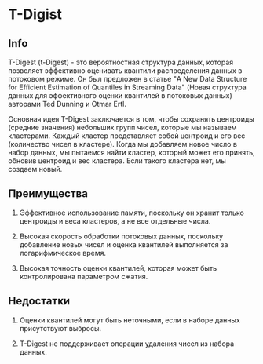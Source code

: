 # T-Digist


## Info
T-Digest (t-Digest) - это вероятностная структура данных, 
которая позволяет эффективно оценивать квантили распределения данных в потоковом режиме. 
Он был предложен в статье "A New Data Structure for Efficient Estimation of Quantiles in Streaming Data" 
(Новая структура данных для эффективного оценки квантилей в потоковых данных) авторами Ted Dunning и Otmar Ertl.

Основная идея T-Digest заключается в том, чтобы сохранять центроиды (средние значения) небольших групп чисел, 
которые мы называем кластерами. Каждый кластер представляет собой центроид и его вес (количество чисел в кластере). 
Когда мы добавляем новое число в набор данных, мы пытаемся найти кластер, который может его принять, обновив центроид и вес кластера. 
Если такого кластера нет, мы создаем новый.


## Преимущества
1. Эффективное использование памяти,
   поскольку он хранит только центроиды и веса кластеров, а не все отдельные числа.

2. Высокая скорость обработки потоковых данных,
   поскольку добавление новых чисел и оценка квантилей выполняется за логарифмическое время.

3. Высокая точность оценки квантилей,
   которая может быть контролирована параметром сжатия.

   
## Недостатки
1. Оценки квантилей могут быть неточными, если в наборе данных присутствуют выбросы.

2. T-Digest не поддерживает операции удаления чисел из набора данных.
